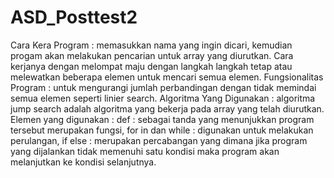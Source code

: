 # ASD_Posttest2
Cara Kera Program : memasukkan nama yang ingin dicari, kemudian progam akan melakukan pencarian untuk array yang diurutkan. Cara kerjanya dengan melompat maju dengan langkah langkah tetap atau melewatkan beberapa elemen untuk mencari semua elemen.
Fungsionalitas Program : untuk mengurangi jumlah perbandingan dengan tidak memindai semua elemen seperti linier search.
Algoritma Yang Digunakan : algoritma jump search adalah algoritma yang bekerja pada array yang telah diurutkan.
Elemen yang digunakan :
def : sebagai tanda yang menunjukkan program tersebut merupakan fungsi,
for in dan while : digunakan untuk melakukan perulangan,
if else : merupakan percabangan yang dimana jika program yang dijalankan tidak memenuhi satu kondisi maka program akan melanjutkan ke kondisi selanjutnya.

